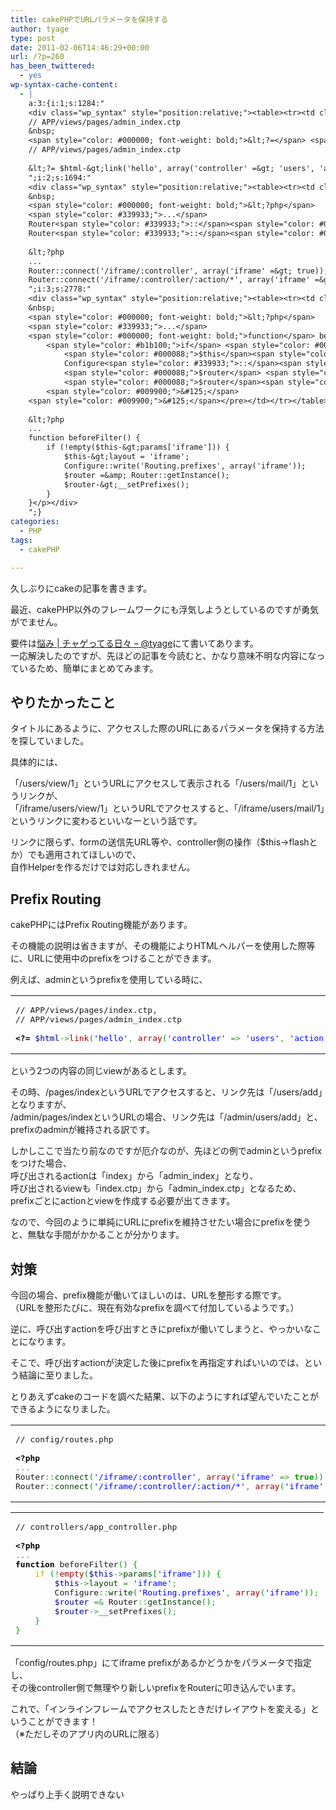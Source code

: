 ```yaml
---
title: cakePHPでURLパラメータを保持する
author: tyage
type: post
date: 2011-02-06T14:46:29+00:00
url: /?p=260
has_been_twittered:
  - yes
wp-syntax-cache-content:
  - |
    a:3:{i:1;s:1284:"
    <div class="wp_syntax" style="position:relative;"><table><tr><td class="code"><pre class="php" style="font-family:monospace;">// APP/views/pages/index.ctp,
    // APP/views/pages/admin_index.ctp
    &nbsp;
    <span style="color: #000000; font-weight: bold;">&lt;?=</span> <span style="color: #000088;">$html</span><span style="color: #339933;">-&gt;</span><span style="color: #990000;">link</span><span style="color: #009900;">&#40;</span><span style="color: #0000ff;">'hello'</span><span style="color: #339933;">,</span> <span style="color: #990000;">array</span><span style="color: #009900;">&#40;</span><span style="color: #0000ff;">'controller'</span> <span style="color: #339933;">=&gt;</span> <span style="color: #0000ff;">'users'</span><span style="color: #339933;">,</span> <span style="color: #0000ff;">'action'</span> <span style="color: #339933;">=&gt;</span> <span style="color: #0000ff;">'add'</span><span style="color: #009900;">&#41;</span><span style="color: #009900;">&#41;</span> <span style="color: #000000; font-weight: bold;">?&gt;</span></pre></td></tr></table><p class="theCode" style="display:none;">// APP/views/pages/index.ctp,
    // APP/views/pages/admin_index.ctp
    
    &lt;?= $html-&gt;link('hello', array('controller' =&gt; 'users', 'action' =&gt; 'add')) ?&gt;</p></div>
    ";i:2;s:1694:"
    <div class="wp_syntax" style="position:relative;"><table><tr><td class="code"><pre class="php" style="font-family:monospace;">// config/routes.php
    &nbsp;
    <span style="color: #000000; font-weight: bold;">&lt;?php</span>
    <span style="color: #339933;">...</span>
    Router<span style="color: #339933;">::</span><span style="color: #004000;">connect</span><span style="color: #009900;">&#40;</span><span style="color: #0000ff;">'/iframe/:controller'</span><span style="color: #339933;">,</span> <span style="color: #990000;">array</span><span style="color: #009900;">&#40;</span><span style="color: #0000ff;">'iframe'</span> <span style="color: #339933;">=&gt;</span> <span style="color: #009900; font-weight: bold;">true</span><span style="color: #009900;">&#41;</span><span style="color: #009900;">&#41;</span><span style="color: #339933;">;</span>
    Router<span style="color: #339933;">::</span><span style="color: #004000;">connect</span><span style="color: #009900;">&#40;</span><span style="color: #0000ff;">'/iframe/:controller/:action/*'</span><span style="color: #339933;">,</span> <span style="color: #990000;">array</span><span style="color: #009900;">&#40;</span><span style="color: #0000ff;">'iframe'</span> <span style="color: #339933;">=&gt;</span> <span style="color: #009900; font-weight: bold;">true</span><span style="color: #009900;">&#41;</span><span style="color: #009900;">&#41;</span><span style="color: #339933;">;</span></pre></td></tr></table><p class="theCode" style="display:none;">// config/routes.php
    
    &lt;?php
    ...
    Router::connect('/iframe/:controller', array('iframe' =&gt; true));
    Router::connect('/iframe/:controller/:action/*', array('iframe' =&gt; true));</p></div>
    ";i:3;s:2778:"
    <div class="wp_syntax" style="position:relative;"><table><tr><td class="code"><pre class="php" style="font-family:monospace;">// controllers/app_controller.php
    &nbsp;
    <span style="color: #000000; font-weight: bold;">&lt;?php</span>
    <span style="color: #339933;">...</span>
    <span style="color: #000000; font-weight: bold;">function</span> beforeFilter<span style="color: #009900;">&#40;</span><span style="color: #009900;">&#41;</span> <span style="color: #009900;">&#123;</span>
    	<span style="color: #b1b100;">if</span> <span style="color: #009900;">&#40;</span><span style="color: #339933;">!</span><span style="color: #990000;">empty</span><span style="color: #009900;">&#40;</span><span style="color: #000088;">$this</span><span style="color: #339933;">-&gt;</span><span style="color: #004000;">params</span><span style="color: #009900;">&#91;</span><span style="color: #0000ff;">'iframe'</span><span style="color: #009900;">&#93;</span><span style="color: #009900;">&#41;</span><span style="color: #009900;">&#41;</span> <span style="color: #009900;">&#123;</span>
    		<span style="color: #000088;">$this</span><span style="color: #339933;">-&gt;</span><span style="color: #004000;">layout</span> <span style="color: #339933;">=</span> <span style="color: #0000ff;">'iframe'</span><span style="color: #339933;">;</span>
    		Configure<span style="color: #339933;">::</span><span style="color: #004000;">write</span><span style="color: #009900;">&#40;</span><span style="color: #0000ff;">'Routing.prefixes'</span><span style="color: #339933;">,</span> <span style="color: #990000;">array</span><span style="color: #009900;">&#40;</span><span style="color: #0000ff;">'iframe'</span><span style="color: #009900;">&#41;</span><span style="color: #009900;">&#41;</span><span style="color: #339933;">;</span>
    		<span style="color: #000088;">$router</span> <span style="color: #339933;">=&amp;</span> Router<span style="color: #339933;">::</span><span style="color: #004000;">getInstance</span><span style="color: #009900;">&#40;</span><span style="color: #009900;">&#41;</span><span style="color: #339933;">;</span>
    		<span style="color: #000088;">$router</span><span style="color: #339933;">-&gt;</span>__setPrefixes<span style="color: #009900;">&#40;</span><span style="color: #009900;">&#41;</span><span style="color: #339933;">;</span>
    	<span style="color: #009900;">&#125;</span>
    <span style="color: #009900;">&#125;</span></pre></td></tr></table><p class="theCode" style="display:none;">// controllers/app_controller.php
    
    &lt;?php
    ...
    function beforeFilter() {
    	if (!empty($this-&gt;params['iframe'])) {
    		$this-&gt;layout = 'iframe';
    		Configure::write('Routing.prefixes', array('iframe'));
    		$router =&amp; Router::getInstance();
    		$router-&gt;__setPrefixes();
    	}
    }</p></div>
    ";}
categories:
  - PHP
tags:
  - cakePHP

---
```

<p>久しぶりにcakeの記事を書きます。</p>
<p>最近、cakePHP以外のフレームワークにも浮気しようとしているのですが勇気がでません。</p>
<p>要件は<a href="http://tyage.sakura.ne.jp/blog/?p=61">悩み | チャゲってる日々 &#8211; @tyage</a>にて書いてあります。<br />
一応解決したのですが、先ほどの記事を今読むと、かなり意味不明な内容になっているため、簡単にまとめてみます。<br />
<!--more--></p>
<h2>やりたかったこと</h2>
<p>タイトルにあるように、アクセスした際のURLにあるパラメータを保持する方法を探していました。</p>
<p>具体的には、</p>
<p>「/users/view/1」というURLにアクセスして表示される「/users/mail/1」というリンクが、<br />
「/iframe/users/view/1」というURLでアクセスすると、「/iframe/users/mail/1」というリンクに変わるといいなーという話です。</p>
<p>リンクに限らず、formの送信先URL等や、controller側の操作（$this->flashとか）でも適用されてほしいので、<br />
自作Helperを作るだけでは対応しきれません。</p>
<h2>Prefix Routing</h2>
<p>cakePHPにはPrefix Routing機能があります。</p>
<p>その機能の説明は省きますが、その機能によりHTMLヘルパーを使用した際等に、URLに使用中のprefixをつけることができます。</p>
<p>例えば、adminというprefixを使用している時に、</p>

<div class="wp_syntax" style="position:relative;"><table><tr><td class="code"><pre class="php" style="font-family:monospace;">// APP/views/pages/index.ctp,
// APP/views/pages/admin_index.ctp
&nbsp;
<span style="color: #000000; font-weight: bold;">&lt;?=</span> <span style="color: #000088;">$html</span><span style="color: #339933;">-&gt;</span><span style="color: #990000;">link</span><span style="color: #009900;">&#40;</span><span style="color: #0000ff;">'hello'</span><span style="color: #339933;">,</span> <span style="color: #990000;">array</span><span style="color: #009900;">&#40;</span><span style="color: #0000ff;">'controller'</span> <span style="color: #339933;">=&gt;</span> <span style="color: #0000ff;">'users'</span><span style="color: #339933;">,</span> <span style="color: #0000ff;">'action'</span> <span style="color: #339933;">=&gt;</span> <span style="color: #0000ff;">'add'</span><span style="color: #009900;">&#41;</span><span style="color: #009900;">&#41;</span> <span style="color: #000000; font-weight: bold;">?&gt;</span></pre></td></tr></table></div>

<p>という2つの内容の同じviewがあるとします。</p>
<p>その時、/pages/indexというURLでアクセスすると、リンク先は「/users/add」となりますが、<br />
/admin/pages/indexというURLの場合、リンク先は「/admin/users/add」と、prefixのadminが維持される訳です。</p>
<p>しかしここで当たり前なのですが厄介なのが、先ほどの例でadminというprefixをつけた場合、<br />
呼び出されるactionは「index」から「admin_index」となり、<br />
呼び出されるviewも「index.ctp」から「admin_index.ctp」となるため、<br />
prefixごとにactionとviewを作成する必要が出てきます。</p>
<p>なので、今回のように単純にURLにprefixを維持させたい場合にprefixを使うと、無駄な手間がかかることが分かります。</p>
<h2>対策</h2>
<p>今回の場合、prefix機能が働いてほしいのは、URLを整形する際です。<br />
（URLを整形たびに、現在有効なprefixを調べて付加しているようです。）</p>
<p>逆に、呼び出すactionを呼び出すときにprefixが働いてしまうと、やっかいなことになります。</p>
<p>そこで、呼び出すactionが決定した後にprefixを再指定すればいいのでは、という結論に至りました。</p>
<p>とりあえずcakeのコードを調べた結果、以下のようにすれば望んでいたことができるようになりました。</p>

<div class="wp_syntax" style="position:relative;"><table><tr><td class="code"><pre class="php" style="font-family:monospace;">// config/routes.php
&nbsp;
<span style="color: #000000; font-weight: bold;">&lt;?php</span>
<span style="color: #339933;">...</span>
Router<span style="color: #339933;">::</span><span style="color: #004000;">connect</span><span style="color: #009900;">&#40;</span><span style="color: #0000ff;">'/iframe/:controller'</span><span style="color: #339933;">,</span> <span style="color: #990000;">array</span><span style="color: #009900;">&#40;</span><span style="color: #0000ff;">'iframe'</span> <span style="color: #339933;">=&gt;</span> <span style="color: #009900; font-weight: bold;">true</span><span style="color: #009900;">&#41;</span><span style="color: #009900;">&#41;</span><span style="color: #339933;">;</span>
Router<span style="color: #339933;">::</span><span style="color: #004000;">connect</span><span style="color: #009900;">&#40;</span><span style="color: #0000ff;">'/iframe/:controller/:action/*'</span><span style="color: #339933;">,</span> <span style="color: #990000;">array</span><span style="color: #009900;">&#40;</span><span style="color: #0000ff;">'iframe'</span> <span style="color: #339933;">=&gt;</span> <span style="color: #009900; font-weight: bold;">true</span><span style="color: #009900;">&#41;</span><span style="color: #009900;">&#41;</span><span style="color: #339933;">;</span></pre></td></tr></table></div>


<div class="wp_syntax" style="position:relative;"><table><tr><td class="code"><pre class="php" style="font-family:monospace;">// controllers/app_controller.php
&nbsp;
<span style="color: #000000; font-weight: bold;">&lt;?php</span>
<span style="color: #339933;">...</span>
<span style="color: #000000; font-weight: bold;">function</span> beforeFilter<span style="color: #009900;">&#40;</span><span style="color: #009900;">&#41;</span> <span style="color: #009900;">&#123;</span>
	<span style="color: #b1b100;">if</span> <span style="color: #009900;">&#40;</span><span style="color: #339933;">!</span><span style="color: #990000;">empty</span><span style="color: #009900;">&#40;</span><span style="color: #000088;">$this</span><span style="color: #339933;">-&gt;</span><span style="color: #004000;">params</span><span style="color: #009900;">&#91;</span><span style="color: #0000ff;">'iframe'</span><span style="color: #009900;">&#93;</span><span style="color: #009900;">&#41;</span><span style="color: #009900;">&#41;</span> <span style="color: #009900;">&#123;</span>
		<span style="color: #000088;">$this</span><span style="color: #339933;">-&gt;</span><span style="color: #004000;">layout</span> <span style="color: #339933;">=</span> <span style="color: #0000ff;">'iframe'</span><span style="color: #339933;">;</span>
		Configure<span style="color: #339933;">::</span><span style="color: #004000;">write</span><span style="color: #009900;">&#40;</span><span style="color: #0000ff;">'Routing.prefixes'</span><span style="color: #339933;">,</span> <span style="color: #990000;">array</span><span style="color: #009900;">&#40;</span><span style="color: #0000ff;">'iframe'</span><span style="color: #009900;">&#41;</span><span style="color: #009900;">&#41;</span><span style="color: #339933;">;</span>
		<span style="color: #000088;">$router</span> <span style="color: #339933;">=&amp;</span> Router<span style="color: #339933;">::</span><span style="color: #004000;">getInstance</span><span style="color: #009900;">&#40;</span><span style="color: #009900;">&#41;</span><span style="color: #339933;">;</span>
		<span style="color: #000088;">$router</span><span style="color: #339933;">-&gt;</span>__setPrefixes<span style="color: #009900;">&#40;</span><span style="color: #009900;">&#41;</span><span style="color: #339933;">;</span>
	<span style="color: #009900;">&#125;</span>
<span style="color: #009900;">&#125;</span></pre></td></tr></table></div>

<p>「config/routes.php」にてiframe prefixがあるかどうかをパラメータで指定し、<br />
その後controller側で無理やり新しいprefixをRouterに叩き込んでいます。</p>
<p>これで、「インラインフレームでアクセスしたときだけレイアウトを変える」ということができます！<br />
（※ただしそのアプリ内のURLに限る）</p>
<h2>結論</h2>
<p>やっぱり上手く説明できない</p>
